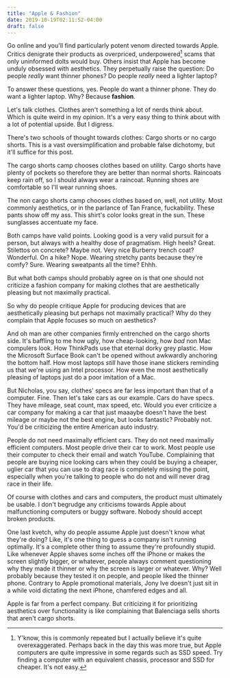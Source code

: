 ```yaml
---
title: "Apple & Fashion"
date: 2019-10-19T02:11:52-04:00
draft: false
---
```


Go online and you'll find particularly potent venom directed towards
Apple. Critics denigrate their products as overpriced,
underpowered[^1] scams that only uninformed dolts would buy. Others
insist that Apple has become unduly obsessed with aesthetics. They
perpetually raise the question: Do people *really* want thinner
phones? Do people *really* need a lighter laptop?

[^1]: Y'know, this is commonly repeated but I actually believe it's
    quite overexaggerated. Perhaps back in the day this was more true,
    but Apple computers are quite impressive in some regards such as
    SSD speed. Try finding a computer with an equivalent chassis,
    processor and SSD for cheaper. It's not easy.

To answer these questions, yes. People do want a thinner phone. They
do want a lighter laptop. Why? Because **fashion**.

Let's talk clothes. Clothes aren't something a lot of nerds think
about. Which is quite weird in my opinion. It's a very easy thing to
think about with a lot of potential upside. But I digress.

There's two schools of thought towards clothes: Cargo shorts or no
cargo shorts. This is a vast oversimplification and probable false
dichotomy, but it'll suffice for this post.

The cargo shorts camp chooses clothes based on utility. Cargo shorts
have plenty of pockets so therefore they are better than normal
shorts. Raincoats keep rain off, so I should always wear a
raincoat. Running shoes are comfortable so I'll wear running shoes.

The non cargo shorts camp chooses clothes based on, well, not
utility. Most commonly aesthetics, or in the parlance of Tan France,
fuckability. These pants show off my ass. This shirt's color looks
great in the sun. These sunglasses accentuate my face.

Both camps have valid points. Looking good is a very valid pursuit for
a person, but always with a healthy dose of pragmatism. High heels?
Great. Stilettos on concrete? Maybe not. Very nice Burberry trench
coat? Wonderful. On a hike? Nope. Wearing stretchy pants because
they're comfy? Sure. Wearing sweatpants all the time? Ehhh.

But what both camps should probably agree on is that one should not
criticize a fashion company for making clothes that are aesthetically
pleasing but not maximally practical.

So why do people critique Apple for producing devices that are
aesthetically pleasing but perhaps not maximally practical? Why do
they complain that Apple focuses so much on aesthetics?

And oh man are other companies firmly entrenched on the cargo shorts
side. It's baffling to me how ugly, how cheap-looking, how *bad* non
Mac compulers look. How ThinkPads use that eternal dorky grey
plastic. How the Microsoft Surface Book can't be opened without
awkwardly anchoring the bottom half. How most laptops *still* have
those inane stickers reminding us that we're using an Intel
processor. How even the most aesthetically pleasing of laptops just do
a poor imitation of a Mac.

But Nicholas, you say, clothes' specs are far less important than that
of a computer. Fine. Then let's take cars as our example.  Cars do
have specs. They have mileage, seat count, max speed, etc. Would you
ever criticize a car company for making a car that just maaaybe
doesn't have the best mileage or maybe not the best engine, but looks
fantastic? Probably not. You'd be criticizing the entire American auto
industry.

People do not need maximally efficient cars. They do not need
maximally efficient computers. Most people drive their car to
work. Most people use their computer to check their email and watch
YouTube. Complaining that people are buying nice looking cars when
they could be buying a cheaper, uglier car that you can use to drag
race is completely missing the point, especially when you're talking
to people who do not and will never drag race in their life.

Of course with clothes and cars and computers, the product must
ultimately be usable. I don't begrudge any criticisms towards Apple
about malfunctioning computers or buggy software. Nobody should accept
broken products.

One last kvetch, why do people assume Apple just doesn't know what
they're doing?  Like, it's one thing to guess a company isn't running
optimally. It's a complete other thing to assume they're profoundly
stupid. Like whenever Apple shaves some inches off the iPhone or makes
the screen slightly bigger, or whatever, people always comment
questioning why they made it thinner or why the screen is larger or
whatever. Why? Well probably because they tested it on people, and
people liked the thinner phone. Contrary to Apple promotional
materials, Jony Ive doesn't just sit in a while void dictating the
next iPhone, chamfered edges and all.

Apple is far from a perfect company. But criticizing it for
prioritizing aesthetics over functionality is like complaining that
Balenciaga sells shorts that aren't cargo shorts.
